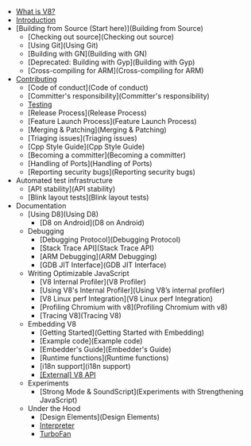 * [What is V8?](Home)
* [Introduction](Introduction)
* [Building from Source (Start here)](Building from Source)
   * [Checking out source](Checking out source)
   * [Using Git](Using Git)
   * [Building with GN](Building with GN)
   * [Deprecated: Building with Gyp](Building with Gyp)
   * [Cross-compiling for ARM](Cross-compiling for ARM)
* [Contributing](Contributing)
   * [Code of conduct](Code of conduct)
   * [Committer's responsibility](Committer's responsibility)
   * [Testing](Testing)
   * [Release Process](Release Process)
   * [Feature Launch Process](Feature Launch Process)
   * [Merging & Patching](Merging & Patching)
   * [Triaging issues](Triaging issues)
   * [Cpp Style Guide](Cpp Style Guide)
   * [Becoming a committer](Becoming a committer)
   * [Handling of Ports](Handling of Ports)
   * [Reporting security bugs](Reporting security bugs)
* Automated test infrastructure
   * [API stability](API stability)
   * [Blink layout tests](Blink layout tests)
* Documentation
   * [Using D8](Using D8)
      * [D8 on Android](D8 on Android)
   * Debugging
      * [Debugging Protocol](Debugging Protocol)
      * [Stack Trace API](Stack Trace API)
      * [ARM Debugging](ARM Debugging)
      * [GDB JIT Interface](GDB JIT Interface)
   * Writing Optimizable JavaScript
      * [V8 Internal Profiler](V8 Profiler)
      * [Using V8's Internal Profiler](Using V8’s internal profiler)
      * [V8 Linux perf Integration](V8 Linux perf Integration)
      * [Profiling Chromium with v8](Profiling Chromium with v8)
      * [Tracing V8](Tracing V8)
   * Embedding V8
      * [Getting Started](Getting Started with Embedding)
      * [Example code](Example code)
      * [Embedder's Guide](Embedder's Guide)
      * [Runtime functions](Runtime functions)
      * [i18n support](i18n support)
      * [[External] V8 API](http://v8.paulfryzel.com/docs/master/index.html)
   * Experiments
      * [Strong Mode & SoundScript](Experiments with Strengthening JavaScript)
   * Under the Hood
      * [Design Elements](Design Elements)
      * [Interpreter](Interpreter)
      * [TurboFan](TurboFan)